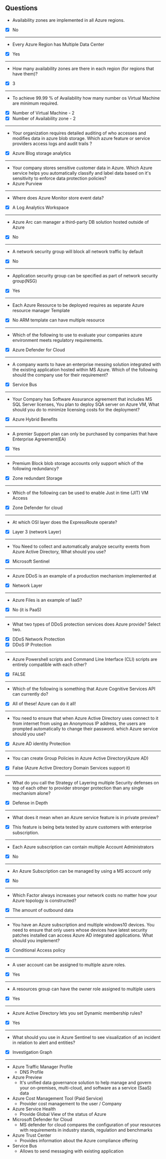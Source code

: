 ## Questions
- Availability zones are implemented in all Azure regions.
- [x] No
---
- Every Azure Region has Multiple Data Center
- [x] Yes
---
- How many availability zones are there in each region (for regions that have them)?
- [x] 3
---
- To achieve 99.99 % of Availability how many number os Virtual Machine are minimum required.
- [x] Number of Virtual Machine     -   2
- [x] Number of Availability zone   -   2 
---
- Your organization requires detailed auditing of who accesses and modifies data in azure blob storage. Which azure feature or service providers access logs and audit trails ?
- [x] Azure Blog storage analytics
---
- Your company stores sensitive customer data in Azure. Which Azure service helps you automatically classify and label data based on it's sensitivity to enforce data protection policies?
- Azure Purview
---
- Where does Azure Monitor store event data?
- [x] A Log Analytics Workspace
---
- Azure Arc can manager a third-party DB solution hosted outside of Azure
- [x] No
---
-  A network security group will block all network traffic by default
- [x] No
---
- Application security group can be specified as part of network security group(NSG)
- [x] Yes
---
- Each Azure Resource to be deployed requires as separate Azure resource manager Template
- [x] No
ARM template can have multiple resource
---
- Which of the following to use to evaluate your companies azure environment meets regulatory requirements.
- [x] Azure Defender for Cloud
---
 - A company wants to have an enterprise messing solution integrated with the existing application hosted within MS Azure. Which of the following should the company use for their requirement?
 - [x] Service Bus
---
 - Your Company has Software Assurance agreement that includes MS SQL Server licenses, You plan to deploy SQA server on Azure VM, What should you do to minimize licensing costs for the deployment?
- [x] Azure Hybrid Benefits
---
- A premier Support plan can only be purchased by companies that have Enterprise Agreement(EA)
- [x] Yes
---
- Premium Block blob storage accounts only support which of the following redundancy?
- [x] Zone redundant Storage
---
- Which of the following can be used to enable Just in time (JIT) VM Access
- [x] Zone Defender for cloud
---
- At which OSI layer does the ExpressRoute operate?
- [x] Layer 3 (network Layer)
---
- You Need to collect and automatically analyze security events from Azure Active Directory, What should you use?
- [x] Microsoft Sentinel
---
- Azure DDoS is an example of a production mechanism implemented at 
- [x] Network Layer
---
- Azure Files is an example of IaaS?
- [x] No (it is PaaS)
---
- What two types of DDoS protection services does Azure provide? Select two.
- [x] DDoS Network Protection
- [x] DDoS IP Protection
---
- Azure Powershell scripts and Command Line Interface (CLI) scripts are entirely compatible with each other?
- [x] FALSE
---
- Which of the following is something that Azure Cognitive Services API can currently do?
- [x] All of these! Azure can do it all!
---
- You need to ensure that when Azure Active Directory uses connect to it from internet from using an Anonymous IP address, the users are prompted automatically to change their password. which Azure service should you use?
- [x] Azure AD identity Protection
---
- You can create Group Policies in Azure Active Directory(Azure AD)
- [x] False (Azure Active Directory Domain Services support it)
---
- What do you call the Strategy of Layering multiple Security defenses on top of each other to provider stronger protection than any single mechanism alone?
- [x] Defense in Depth
---
- What does it mean when an Azure service feature is in private preview?
- [x] This feature is being beta tested by azure customers with enterprise subscription.
---
- Each Azure subscription can contain multiple Account Administrators
- [x] No
---
- An Azure Subscription can be managed by using a MS account only
- [x] No
---
- Which Factor always increases your network costs no matter how your Azure topology is constructed?
- [x] The amount of outbound data
---
- You have an Azure subscription and multiple windows10 devices. You need to ensure that only users whose devices have latest security patches installed can access Azure AD integrated applications. What should you implement?
- [x] Conditional Access policy
---
- A user account can be assigned to multiple azure roles.
- [x] Yes
---
- A resources group can have the owner role assigned to multiple users
- [x] Yes
---
- Azure Active Directory lets you set Dynamic membership rules?
- [x] Yes
---
- What should you use in Azure Sentinel to see visualization of an incident in relation to alert and entities?
- [x] Investigation Graph
---
- Azure Traffic Manager Profile
  - DNS Profile
- Azure Preview
  - It's unified data governance solution to help manage and govern your on-premises, multi-cloud, and software as a service (SaaS) data
- Azure Cost Management Tool (Paid Service)
  - Provider cost management to the user / Company
- Azure Service Health
  - Provide Global View of the status of Azure
- Microsoft Defender for Cloud
  - MS defender for cloud compares the configuration of your resources with requirements in industry stands, regulation and benchmarks
- Azure Trust Center
  - Provides information about the Azure compliance offering
- Service Bus
  - Allows to send messaging with existing application
